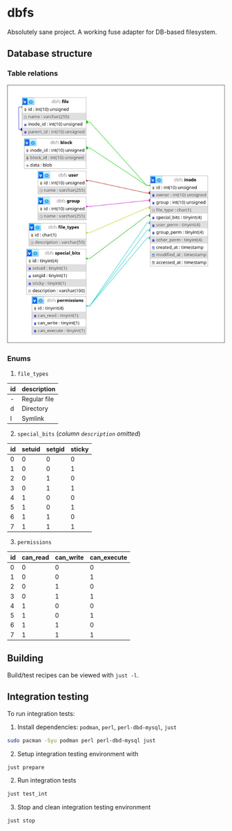 # dbfs

Absolutely sane project. A working fuse adapter for DB-based filesystem.


## Database structure

### Table relations
<img src="er.jpg">


### Enums
1. `file_types`

| id | description  |
|----|--------------|
| -  | Regular file |
| d  | Directory    |
| l  | Symlink      |

2. `special_bits` (_column `description` omitted_)

| id | setuid | setgid | sticky |
|----|--------|--------|--------|
| 0  | 0      | 0      | 0      |
| 1  | 0      | 0      | 1      |
| 2  | 0      | 1      | 0      |
| 3  | 0      | 1      | 1      |
| 4  | 1      | 0      | 0      |
| 5  | 1      | 0      | 1      |
| 6  | 1      | 1      | 0      |
| 7  | 1      | 1      | 1      |

3. `permissions`

| id | can_read | can_write | can_execute |
|----|----------|-----------|-------------|
| 0  | 0        | 0         | 0           |
| 1  | 0        | 0         | 1           |
| 2  | 0        | 1         | 0           |
| 3  | 0        | 1         | 1           |
| 4  | 1        | 0         | 0           |
| 5  | 1        | 0         | 1           |
| 6  | 1        | 1         | 0           |
| 7  | 1        | 1         | 1           |


## Building
Build/test recipes can be viewed with `just -l`.


## Integration testing
To run integration tests:

1. Install dependencies: `podman`, `perl`, `perl-dbd-mysql`, `just`
```bash
sudo pacman -Syu podman perl perl-dbd-mysql just
```
2. Setup integration testing environment with
```bash
just prepare
```
2. Run integration tests
```bash
just test_int
```
3. Stop and clean integration testing environment
```bash
just stop
```
